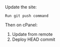 Update the site:
~~~
Run git push command
~~~
Then on cPanel:
1. Update from remote
2. Deploy HEAD commit
